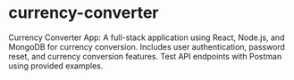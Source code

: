 # currency-converter
Currency Converter App: A full-stack application using React, Node.js, and MongoDB for currency conversion. Includes user authentication, password reset, and currency conversion features. Test API endpoints with Postman using provided examples.
